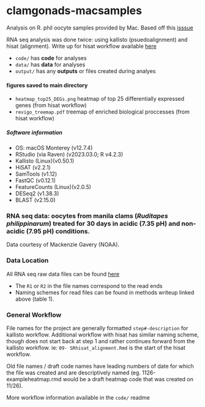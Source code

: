 # clamgonads-macsamples
Analysis on R. phil oocyte samples provided by Mac. Based off this [isssue](https://github.com/RobertsLab/resources/issues/1748) 

RNA seq analysis was done twice: using kallisto (psuedoalignment) and hisat (alignment). Write up for hisat workflow available [here](https://docs.google.com/document/d/1Wl4HJ-lTvfE3y78bi91uiyYkhRKSX6DyiGEy7Xikf8g/edit?usp=sharing) 

- `code/` has **code** for analyses
- `data/` has **data** for analyses
- `output/` has any **outputs** or files created during analyes

#### figures saved to main directory
- `heatmap_top25_DEGs.png` heatmap of top 25 differentially expressed genes (from hisat workflow)
- `revigo_treemap.pdf` treemap of enriched biological proccesses (from hisat workflow)

##### Software information
- OS: macOS Monterey (v12.7.4)
- RStudio (via Raven) (v2023.03.0; R v4.2.3)
- Kallisto (Linux)(v0.50.1)
- HiSAT (v2.2.1)
- SamTools (v1.12)
- FastQC (v0.12.1)
- FeatureCounts (Linux)(v2.0.5)
- DESeq2 (v1.38.3)
- BLAST (v2.15.0) 

### RNA seq data: oocytes from manila clams (_Ruditapes philippinarum_) treated for 30 days in acidic (7.35 pH) and non-acidic (7.95 pH) conditions.

 Data courtesy of Mackenzie Gavery (NOAA). 

### Data Location
All RNA seq raw data files can be found [here](https://gannet.fish.washington.edu/mewing0/Man_clam_raw/)

  - The `R1` or `R2` in the file names correspond to the read ends
  - Naming schemes for read files can be found in methods writeup linked above (table 1).

### General Workflow
File names for the project are generally formatted `step#-description` for kallisto workflow. Additional workflow with hisat has similar naming scheme, though does not start back at step 1 and rather continues forward from the kallisto workflow. ie: `09- SRhisat_alignment.Rmd` is the start of the hisat workflow.

Old file names / draft code names have leading numbers of date for which the file was created and are descriptively named (eg. 1126-exampleheatmap.rmd would be a draft heatmap code that was created on 11/26).

More workflow information available in the `code/` readme
